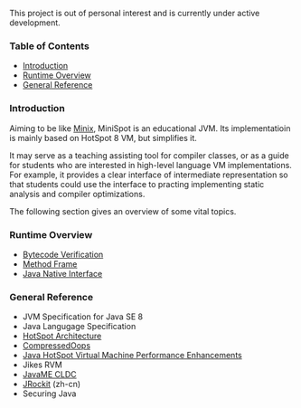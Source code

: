 This project is out of personal interest and is currently under active development.

### Table of Contents
- [Introduction](#introduction)
- [Runtime Overview](#runtime-overview)
- [General Reference](#general-reference)


### Introduction
Aiming to be like [Minix](https://en.wikipedia.org/wiki/MINIX), MiniSpot is an educational JVM. Its implementatioin is mainly based on HotSpot 8 VM, but simplifies it.

It may serve as a teaching assisting tool for compiler classes, or as a guide for students who are interested in high-level language VM implementations.
For example, it provides a clear interface of intermediate representation so that students could use the interface to
practing implementing static analysis and compiler optimizations.


The following section gives an overview of some vital topics.

### Runtime Overview
- [Bytecode Verification](doc/verification.md)
- [Method Frame](doc/methodframe.md)
- [Java Native Interface](doc/jni.md)

### General Reference
- JVM Specification for Java SE 8
- Java Langugage Specification
- [HotSpot Architecture](http://www.oracle.com/technetwork/java/whitepaper-135217.html#2)
- [CompressedOops](https://wiki.openjdk.java.net/display/HotSpot/CompressedOops)
- [Java HotSpot Virtual Machine Performance Enhancements](http://docs.oracle.com/javase/7/docs/technotes/guides/vm/performance-enhancements-7.html)
- Jikes RVM
- [JavaME CLDC](http://tech-insider.org/mobile/research/acrobat/0502.pdf)
- [JRockit](https://github.com/caoxudong/oracle_jrockit_the_definitive_guide/blob/master/contents.md) (zh-cn)
- Securing Java